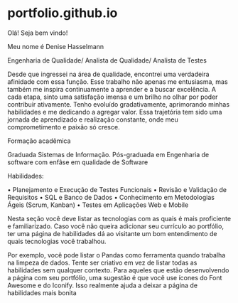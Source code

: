 ﻿# portfolio.github.io

Olá! Seja bem vindo!

Meu nome é Denise Hasselmann

<head><i class="fa-solid fa-gears"></i>
  
Engenharia de Qualidade/ Analista de Qualidade/ Analista de Testes




<head> Desde que ingressei na área de qualidade, encontrei uma verdadeira afinidade com essa função. 
Esse trabalho não apenas me entusiasma, mas também me inspira continuamente a aprender e a buscar excelência. 
A cada etapa, sinto uma satisfação imensa e um brilho no olhar por poder contribuir ativamente. 
Tenho evoluído gradativamente, aprimorando minhas habilidades e me dedicando a agregar valor. 
Essa trajetória tem sido uma jornada de aprendizado e realização constante, onde meu comprometimento e paixão só cresce.

Formação acadêmica


Graduada Sistemas de Informação.
Pós-graduada em Engenharia de software com enfâse em qualidade de Software


Habilidades: 

•	Planejamento e Execução de Testes Funcionais
•	Revisão e Validação de Requisitos
•	SQL e Banco de Dados
•	Conhecimento em Metodologias Ágeis (Scrum, Kanban)
•	Testes em Aplicações Web e Mobile


Nesta seção você deve listar as tecnologias com as quais é mais proficiente e familiarizado. Caso você não queira adicionar seu currículo ao portfólio, ter uma página de habilidades dá ao visitante um bom entendimento de quais tecnologias você trabalhou.

Por exemplo, você pode listar o Pandas como ferramenta quando trabalha na limpeza de dados. Tente ser criativo em vez de listar todas as habilidades sem qualquer contexto. Para aqueles que estão desenvolvendo a página com seu portfólio, uma sugestão é que você use ícones do Font Awesome e do Iconify. Isso realmente ajuda a deixar a página de habilidades mais bonita

